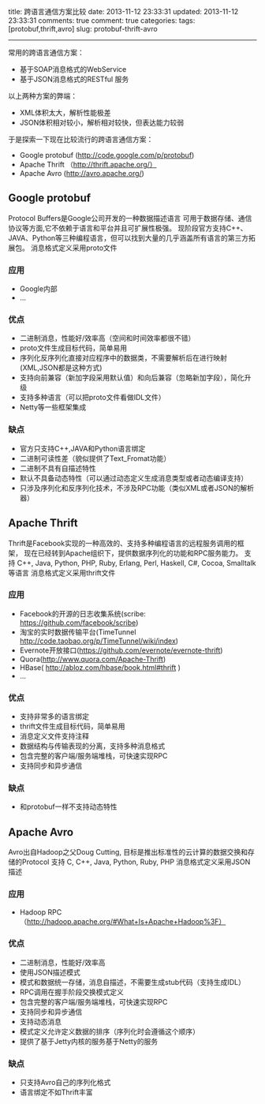 title: 跨语言通信方案比较
date: 2013-11-12 23:33:31
updated: 2013-11-12 23:33:31
comments: true
comment: true
categories: 
tags: [protobuf,thrift,avro]
slug: protobuf-thrift-avro

---

常用的跨语言通信方案：

- 基于SOAP消息格式的WebService
- 基于JSON消息格式的RESTful 服务

以上两种方案的弊端：

- XML体积太大，解析性能极差
- JSON体积相对较小，解析相对较快，但表达能力较弱

于是探索一下现在比较流行的跨语言通信方案：

* Google protobuf (http://code.google.com/p/protobuf)
* Apache Thrift （http://thrift.apache.org/）
* Apache Avro (http://avro.apache.org/)

<!-- more -->

## Google protobuf

Protocol Buffers是Google公司开发的一种数据描述语言
可用于数据存储、通信协议等方面,它不依赖于语言和平台并且可扩展性极强。
现阶段官方支持C++、JAVA、Python等三种编程语言，但可以找到大量的几乎涵盖所有语言的第三方拓展包。
消息格式定义采用proto文件
### 应用
- Google内部
- ...

### 优点
 
* 二进制消息，性能好/效率高（空间和时间效率都很不错）
* proto文件生成目标代码，简单易用
* 序列化反序列化直接对应程序中的数据类，不需要解析后在进行映射(XML,JSON都是这种方式)
* 支持向前兼容（新加字段采用默认值）和向后兼容（忽略新加字段），简化升级
* 支持多种语言（可以把proto文件看做IDL文件）
* Netty等一些框架集成

### 缺点

* 官方只支持C++,JAVA和Python语言绑定
* 二进制可读性差（貌似提供了Text_Fromat功能）
* 二进制不具有自描述特性
* 默认不具备动态特性（可以通过动态定义生成消息类型或者动态编译支持）
* 只涉及序列化和反序列化技术，不涉及RPC功能（类似XML或者JSON的解析器）

## Apache Thrift 
Thrift是Facebook实现的一种高效的、支持多种编程语言的远程服务调用的框架，
现在已经转到Apache组织下，提供数据序列化的功能和RPC服务能力。
支持 C++, Java, Python, PHP, Ruby, Erlang, Perl, Haskell, C#, Cocoa, Smalltalk 等语言
消息格式定义采用thrift文件
### 应用

- Facebook的开源的日志收集系统(scribe: https://github.com/facebook/scribe)
- 淘宝的实时数据传输平台(TimeTunnel http://code.taobao.org/p/TimeTunnel/wiki/index)
- Evernote开放接口(https://github.com/evernote/evernote-thrift)
- Quora(http://www.quora.com/Apache-Thrift)
- HBase( http://abloz.com/hbase/book.html#thrift )
- ...

### 优点

* 支持非常多的语言绑定
* thrift文件生成目标代码，简单易用
* 消息定义文件支持注释
* 数据结构与传输表现的分离，支持多种消息格式
* 包含完整的客户端/服务端堆栈，可快速实现RPC
* 支持同步和异步通信

### 缺点

* 和protobuf一样不支持动态特性

## Apache Avro

Avro出自Hadoop之父Doug Cutting, 
目标是推出标准性的云计算的数据交换和存储的Protocol
支持 C, C++, Java, Python, Ruby, PHP
消息格式定义采用JSON描述

### 应用
- Hadoop RPC （http://hadoop.apache.org/#What+Is+Apache+Hadoop%3F）

### 优点

* 二进制消息，性能好/效率高
* 使用JSON描述模式
* 模式和数据统一存储，消息自描述，不需要生成stub代码（支持生成IDL）
* RPC调用在握手阶段交换模式定义
* 包含完整的客户端/服务端堆栈，可快速实现RPC
* 支持同步和异步通信
* 支持动态消息
* 模式定义允许定义数据的排序（序列化时会遵循这个顺序）
* 提供了基于Jetty内核的服务基于Netty的服务

### 缺点

* 只支持Avro自己的序列化格式
* 语言绑定不如Thrift丰富
